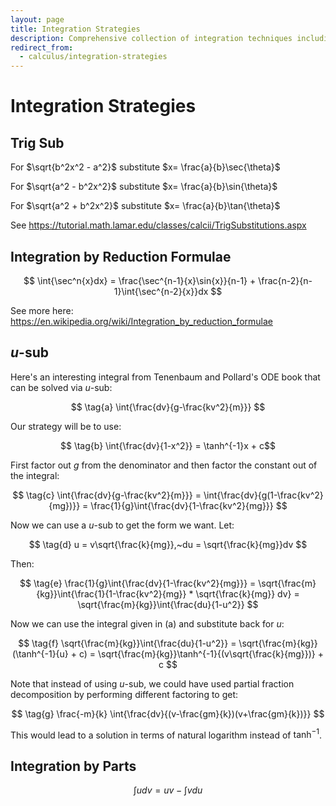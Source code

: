 ```yaml
---
layout: page
title: Integration Strategies
description: Comprehensive collection of integration techniques including trigonometric substitution, reduction formulae, u-substitution, and integration by parts with detailed examples and applications.
redirect_from:
  - calculus/integration-strategies
---
```


# Integration Strategies

## Trig Sub

For $\sqrt{b^2x^2 - a^2}$ substitute $x= \frac{a}{b}\sec{\theta}$

For $\sqrt{a^2 - b^2x^2}$ substitute $x= \frac{a}{b}\sin{\theta}$

For $\sqrt{a^2 + b^2x^2}$ substitute $x= \frac{a}{b}\tan{\theta}$

See https://tutorial.math.lamar.edu/classes/calcii/TrigSubstitutions.aspx

## Integration by Reduction Formulae

$$ \int{\sec^n{x}dx} = \frac{\sec^{n-1}{x}\sin{x}}{n-1} + \frac{n-2}{n-1}\int{\sec^{n-2}{x}}dx $$

See more here: https://en.wikipedia.org/wiki/Integration_by_reduction_formulae

## $u$-sub

Here's an interesting integral from Tenenbaum and Pollard's ODE book that can be solved via $u$-sub:

$$ \tag{a} \int{\frac{dv}{g-\frac{kv^2}{m}}} $$

Our strategy will be to use:

$$ \tag{b} \int{\frac{dv}{1-x^2}} = \tanh^{-1}x + c$$

First factor out $g$ from the denominator and then factor the constant out of the integral:

$$ \tag{c} \int{\frac{dv}{g-\frac{kv^2}{m}}} = \int{\frac{dv}{g(1-\frac{kv^2}{mg})}} = \frac{1}{g}\int{\frac{dv}{1-\frac{kv^2}{mg}}} $$

Now we can use a $u$-sub to get the form we want. Let:

$$ \tag{d} u = v\sqrt{\frac{k}{mg}},~du = \sqrt{\frac{k}{mg}}dv $$

Then:

$$ \tag{e} \frac{1}{g}\int{\frac{dv}{1-\frac{kv^2}{mg}}} = \sqrt{\frac{m}{kg}}\int{\frac{1}{1-\frac{kv^2}{mg}} * \sqrt{\frac{k}{mg}} dv} = \sqrt{\frac{m}{kg}}\int{\frac{du}{1-u^2}} $$

Now we can use the integral given in (a) and substitute back for $u$:

$$ \tag{f} \sqrt{\frac{m}{kg}}\int{\frac{du}{1-u^2}} = \sqrt{\frac{m}{kg}}(\tanh^{-1}{u} + c) = \sqrt{\frac{m}{kg}}\tanh^{-1}{(v\sqrt{\frac{k}{mg}})} + c $$

Note that instead of using $u$-sub, we could have used partial fraction decomposition by performing different factoring to get:

$$ \tag{g} \frac{-m}{k} \int{\frac{dv}{(v-\frac{gm}{k})(v+\frac{gm}{k})}} $$

This would lead to a solution in terms of natural logarithm instead of $\tanh^{-1}$. 

## Integration by Parts

$$ \int{udv} = uv - \int{vdu} $$
